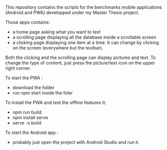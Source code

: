 This repository contains the scripts for the benchmarks mobile applications (Android and PWA) developped under my Master Thesis project.

Those apps contains:
  - a home page asking what you want to test
  - a scrolling page displaying all the database inside a scrollable screen
  - a clicking page displaying one item at a time. It can change by clicking on the screen (everywhere but the toolbar).
  
 Both the clicking and the scrolling page can display pictures and text.
 To change the type of content, just press the picture/text icon on the upper right corner.
 
 To start the PWA : 
  - download the folder
  - run npm start inside the foler
 
 To install the PWA and test the offline features it:
  - npm run build
  - npm install serve
  - serve -s build
 
 To start the Android app : 
  - probably just open the project with Android Studio and run it.
